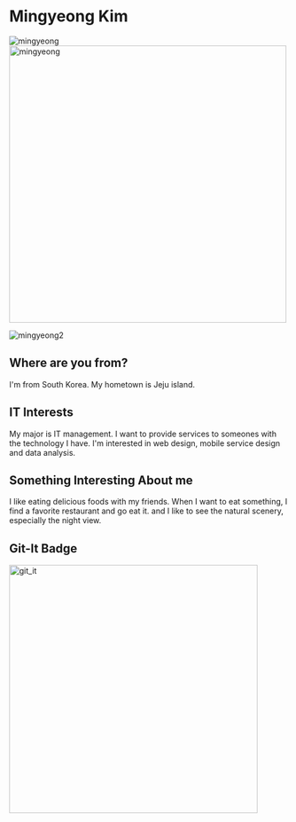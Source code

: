 # Mingyeong Kim 
![mingyeong](https://user-images.githubusercontent.com/65681568/82523454-42085300-9b67-11ea-981c-9d7bb219b58c.PNG)
<img width="500" alt="mingyeong" src="https://user-images.githubusercontent.com/65681568/82523454-42085300-9b67-11ea-981c-9d7bb219b58c.PNG">

![mingyeong2](https://user-images.githubusercontent.com/65681568/82523457-43398000-9b67-11ea-9acf-1d9cb2b1441b.PNG)


## Where are you from?
I'm from South Korea. My hometown is Jeju island.

## IT Interests
My major is IT management. 
I want to provide services to someones with the technology I have. 
I'm interested in web design, mobile service design and data analysis.

## Something Interesting About me
I like eating delicious foods with my friends. When I want to eat something, I find a favorite restaurant and go eat it. and I like to see the natural scenery, especially the night view.

## Git-It Badge
<img width="448" alt="git_it" src="https://user-images.githubusercontent.com/65681568/82522768-62371280-9b65-11ea-8c2e-8ab539692701.PNG">
